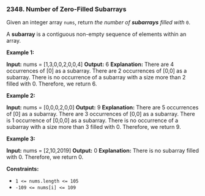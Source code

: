 ### 2348\. Number of Zero-Filled Subarrays

Given an integer array `nums`, return _the number of **subarrays** filled with_ `0`.

A **subarray** is a contiguous non-empty sequence of elements within an array.

**Example 1:**

**Input:** nums = \[1,3,0,0,2,0,0,4\]
**Output:** 6
**Explanation:** 
There are 4 occurrences of \[0\] as a subarray.
There are 2 occurrences of \[0,0\] as a subarray.
There is no occurrence of a subarray with a size more than 2 filled with 0. Therefore, we return 6.

**Example 2:**

**Input:** nums = \[0,0,0,2,0,0\]
**Output:** 9
**Explanation:**
There are 5 occurrences of \[0\] as a subarray.
There are 3 occurrences of \[0,0\] as a subarray.
There is 1 occurrence of \[0,0,0\] as a subarray.
There is no occurrence of a subarray with a size more than 3 filled with 0. Therefore, we return 9.

**Example 3:**

**Input:** nums = \[2,10,2019\]
**Output:** 0
**Explanation:** There is no subarray filled with 0. Therefore, we return 0.

**Constraints:**

*   `1 <= nums.length <= 105`
*   `-109 <= nums[i] <= 109`

